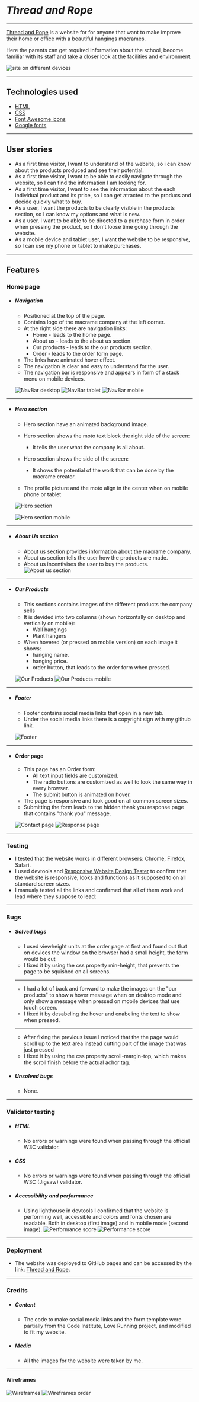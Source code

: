 # _Thread and Rope_

---

[Thread and Rope](https://johns-costa.github.io/threadandrope/) is a website for for anyone that want to make improve their home or office with a beautiful hangings macrames.

Here the parents can get required information about the school, become familiar with its staff and take a closer look at the facilities and environment.

![site on different devices](/assets/images/am-i-responsive.png)

---

## Technologies used

- [HTML](https://en.wikipedia.org/wiki/HTML)
- [CSS](https://en.wikipedia.org/wiki/CSS)
- [Font Awesome icons](https://fontawesome.com/)
- [Google fonts](https://fonts.google.com/)

---

## User stories

- As a first time visitor, I want to understand of the website, so i can know about the products produced and see their potential.
- As a first time visitor, I want to be able to easily navigate through the website, so I can find the information I am looking for.
- As a first time visitor, I want to see the information about the each individual product and its price, so I can get atracted to the producs and decide quickly what to buy.
- As a user, I want the products to be clearly visible in the products section, so I can know my options and what is new.
- As a user, I want to be able to be directed to a purchase form in order when pressing the product, so I don't loose time going through the website.
- As a mobile device and tablet user, I want the website to be responsive, so I can use my phone or tablet to make purchases.

---

## Features

### Home page

- ##### Navigation

  - Positioned at the top of the page.
  - Contains logo of the macrame company at the left corner.
  - At the right side there are navigation links:
    - Home - leads to the home page.
    - About us - leads to the about us section.
    - Our products - leads to the our products section.
    - Order - leads to the order form page.
  - The links have animated hover effect.
  - The navigation is clear and easy to understand for the user.
  - The navigation bar is responsive and appears in form of a stack menu on mobile devices.

  ![NavBar desktop](assets/images/nav-bar.png)
  ![NavBar tablet](assets/images/nav-bar-tablet.png)
  ![NavBar mobile](assets/images/nav-bar-mobile.png)

---

- ##### Hero section

  - Hero section have an animated background image.
  - Hero section shows the moto text block the right side of the screen:

    - It tells the user what the company is all about.

  - Hero section shows the side of the screen:

    - It shows the potential of the work that can be done by the macrame creator.

  - The profile picture and the moto align in the center when on mobile phone or tablet

  ![Hero section](assets/images/hero-section.png)

  ![Hero section mobile](assets/images/hero-section-mobile.png)

---

- ##### About Us section
  - About us section provides information about the macrame company.
  - About us section tells the user how the products are made.
  - About us incentivises the user to buy the products.
    ![About us section](assets/images/about-us-section.png)

---

- ##### Our Products

  - This sections contains images of the different products the company sells
  - It is devided into two columns (shown horizontally on desktop and vertically on mobile):
    - Wall hangings
    - Plant hangers
  - When hovered (or pressed on mobile version) on each image it shows:
    - hanging name.
    - hanging price.
    - order button, that leads to the order form when pressed.

  ![Our Products](assets/images/our-products.png)
  ![Our Products mobile](assets/images/our-products-mobile.png)

---

- ##### Footer

  - Footer contains social media links that open in a new tab.
  - Under the social media links there is a copyright sign with my github link.

  ![Footer](assets/images/footer.png)

---

- #### Order page

  - This page has an Order form:
    - All text input fields are customized.
    - The radio buttons are customized as well to look the same way in every browser.
    - The submit button is animated on hover.
  - The page is responsive and look good on all common screen sizes.
  - Submitting the form leads to the hidden thank you response page that contains "thank you" message.

  ![Contact page](assets/images/order-page.png)
  ![Response page](assets/images/thankyou-page.png)

---

### Testing

- I tested that the website works in different browsers: Chrome, Firefox, Safari.
- I used devtools and [Responsive Website Design Tester](https://responsivedesignchecker.com/) to confirm that the website is responsive, looks and functions as it supposed to on all standard screen sizes.
- I manualy tested all the links and confirmed that all of them work and lead where they suppose to lead:

---

### Bugs

- ##### Solved bugs
  - I used viewheight units at the order page at first and found out that on devices the window on the browser had a small height, the form would be cut
  - I fixed it by using the css property min-height, that prevents the page to be squished on all screens.
  ***
  - I had a lot of back and forward to make the images on the "our products" to show a hover message when on desktop mode and only show a message when pressed on mobile devices that use touch screen.
  - I fixed it by desabeling the hover and enabeling the text to show when pressed.
  ***
  - After fixing the previous issue I noticed that the the page would scroll up to the text area instead cutting part of the image that was just pressed
  - I fixed it by using the css property scroll-margin-top, which makes the scroll finish before the actual achor tag.
- ##### Unsolved bugs
  - None.

---

### Validator testing

- ##### HTML
  - No errors or warnings were found when passing through the official W3C validator.
- ##### CSS
  - No errors or warnings were found when passing through the official W3C (Jigsaw) validator.
- ##### Accessibility and performance
  - Using lighthouse in devtools I confirmed that the website is performing well, accessible and colors and fonts chosen are readable. Both in desktop (first image) and in mobile mode (second image).
    ![Performance score](assets/images/lighthouse-score-desktop.png)
    ![Performance score](assets/images/lighthouse-score-mobile.png)

---

### Deployment

- The website was deployed to GitHub pages and can be accessed by the link: [Thread and Rope](https://johns-costa.github.io/threadandrope).

---

### Credits

- ##### Content

  - The code to make social media links and the form template were partially from the Code Institute, Love Running project, and modified to fit my website.

- ##### Media
  - All the images for the website were taken by me.

---

#### Wireframes

![Wireframes](assets/images/wireframe-main.png)
![Wireframes order](assets/images/wireframe-order.png)
